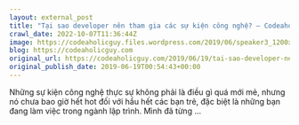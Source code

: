 ```yaml
---
layout: external_post
title: "Tại sao developer nên tham gia các sự kiện công nghệ? – Codeaholicguy"
crawl_date: 2022-10-07T11:36:44Z
image: https://codeaholicguy.files.wordpress.com/2019/06/speaker3_1200x628-1.jpg
blog: https://codeaholicguy.com
original_url: https://codeaholicguy.com/2019/06/19/tai-sao-developer-nen-tham-gia-cac-su-kien-cong-nghe/
original_publish_date: 2019-06-19T00:54:43+00:00
---
```


Những sự kiện công nghệ thực sự không phải là điều gì quá mới mẻ, nhưng nó chưa bao giờ hết hot đối với hầu hết các bạn trẻ, đặc biệt là những bạn đang làm việc trong ngành lập trình. Mình đã từng …